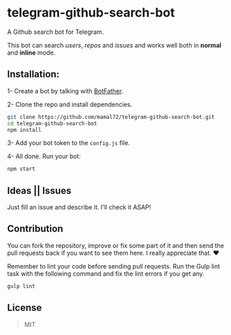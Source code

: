 # telegram-github-search-bot
A Github search bot for Telegram.

This bot can search *users*, *repos* and *issues* and works well both in **normal** and **inline** mode.

## Installation:

1- Create a bot by talking with [BotFather](https://telegram.me/botfather).

2- Clone the repo and install dependencies.

```bash
git clone https://github.com/mamal72/telegram-github-search-bot.git
cd telegram-github-search-bot
npm install
```

3- Add your bot token to the `config.js` file.

4- All done. Run your bot:

```bash
npm start
```


## Ideas || Issues
Just fill an issue and describe it. I'll check it ASAP!


## Contribution

You can fork the repository, improve or fix some part of it and then send the pull requests back if you want to see them here. I really appreciate that. :heart:

Remember to lint your code before sending pull requests. Run the Gulp lint task with the following command and fix the lint errors if you get any.

```bash
gulp lint
```


## License
> MIT
